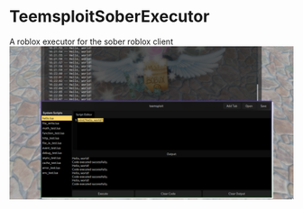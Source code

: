 # TeemsploitSoberExecutor
A roblox executor for the sober roblox client
![alt text](image.png "Image")
